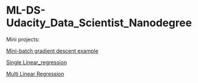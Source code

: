 # ML-DS-Udacity_Data_Scientist_Nanodegree

Mini projects: 

[Mini-batch gradient descent example](https://github.com/dylan-shao/ML-DS-Udacity_Data_Scientist_Nanodegree/tree/master/Mini-batch_example)

[Single Linear_regression](https://github.com/dylan-shao/ML-DS-Udacity_Data_Scientist_Nanodegree/tree/master/LinearRegression_singleVariable)

[Multi Linear Regression](https://github.com/dylan-shao/ML-DS-Udacity_Data_Scientist_Nanodegree/tree/master/LinearRegression_multiVariables)
